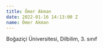 ```yaml
---
title: Ömer Akman
date: 2022-01-16 14:13:00 Z
name: Ömer Akman
---
```


Boğaziçi Üniversitesi, Dilbilim, 3. sınıf